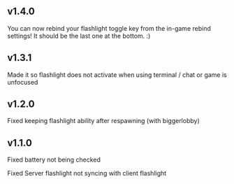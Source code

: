 ## v1.4.0

You can now rebind your flashlight toggle key from the in-game rebind settings! It should be the last one at the bottom. :)  

## v1.3.1

Made it so flashlight does not activate when using terminal / chat or game is unfocused

## v1.2.0

Fixed keeping flashlight ability after respawning (with biggerlobby)

## v1.1.0

Fixed battery not being checked

Fixed Server flashlight not syncing with client flashlight
